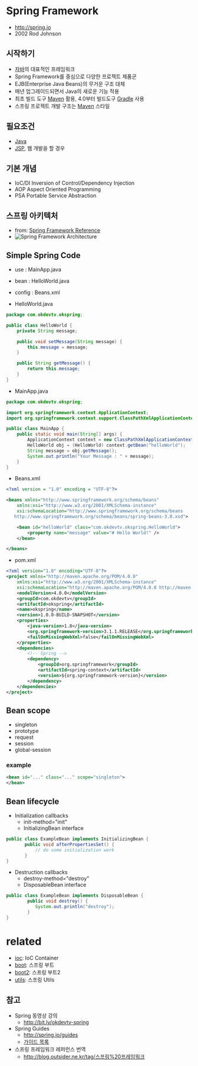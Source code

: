 # Spring Framework
* http://spring.io
* 2002 Rod Johnson

## 시작하기

* [자바](/mib/java)의 대표적인 프레임워크
* Spring Framework를 중심으로 다양한 프로젝트 제품군
* EJB(Enterprise Java Beans)의 무거운 구조 대체
* 매년 업그레이드되면서 Java의 새로운 기능 적용
* 최초 빌드 도구 [Maven](/mib/java/maven) 활용, 4.0부터 빌드도구 [Gradle](/mib/java/gradle) 사용
* 스프링 프로젝트 개발 구조는 [Maven](/mib/java/maven) 스타일

## 필요조건

* [Java](/mib/java)
* [JSP](/jsp.html), 웹 개발을 할 경우

## 기본 개념

* IoC/DI Inversion of Control/Dependency Injection
* AOP Aspect Oriented Programming
* PSA Portable Service Abstraction

## 스프링 아키텍처

* from: [Spring Framework Reference](http://docs.spring.io/spring/docs/current/spring-framework-reference/htmlsingle/#spring-introduction)
* <img src="/images/spring/spring-overview.png" alt="Spring Framework Architecture">

## Simple Spring Code
* use : MainApp.java
* bean : HelloWorld.java
* config : Beans.xml

* HelloWorld.java

```java
package com.okdevtv.okspring;

public class HelloWorld {
    private String message;

    public void setMessage(String message) {
        this.message = message;
    }

    public String getMessage() {
    	return this.message;
    }
}
```

* MainApp.java

```java
package com.okdevtv.okspring;

import org.springframework.context.ApplicationContext;
import org.springframework.context.support.ClassPathXmlApplicationContext;

public class MainApp {
    public static void main(String[] args) {
        ApplicationContext context = new ClassPathXmlApplicationContext("Beans.xml");
        HelloWorld obj = (HelloWorld) context.getBean("helloWorld");
        String message = obj.getMessage();
        System.out.println("Your Message : " + message);
    }
}
```

* Beans.xml

```xml
<?xml version = "1.0" encoding = "UTF-8"?>

<beans xmlns="http://www.springframework.org/schema/beans"
    xmlns:xsi="http://www.w3.org/2001/XMLSchema-instance"
    xsi:schemaLocation="http://www.springframework.org/schema/beans
   http://www.springframework.org/schema/beans/spring-beans-3.0.xsd">

    <bean id="helloWorld" class="com.okdevtv.okspring.HelloWorld">
        <property name="message" value="# Hello World!" />
    </bean>

</beans>
```
* pom.xml

```xml
<?xml version="1.0" encoding="UTF-8"?>
<project xmlns="http://maven.apache.org/POM/4.0.0"
	xmlns:xsi="http://www.w3.org/2001/XMLSchema-instance"
	xsi:schemaLocation="http://maven.apache.org/POM/4.0.0 http://maven.apache.org/maven-v4_0_0.xsd">
	<modelVersion>4.0.0</modelVersion>
	<groupId>com.okdevtv</groupId>
	<artifactId>okspring</artifactId>
	<name>okspring</name>
	<version>1.0.0-BUILD-SNAPSHOT</version>
	<properties>
		<java-version>1.8</java-version>
		<org.springframework-version>3.1.1.RELEASE</org.springframework-version>
		<failOnMissingWebXml>false</failOnMissingWebXml>
	</properties>
	<dependencies>
		<!-- Spring -->
		<dependency>
			<groupId>org.springframework</groupId>
			<artifactId>spring-context</artifactId>
			<version>${org.springframework-version}</version>
		</dependency>
	</dependencies>
</project>
```

## Bean scope
* singleton
* prototype
* request
* session
* global-session

### example

```xml
<bean id="..." class="..." scope="singleton">
</bean>
```

## Bean lifecycle
* Initialization callbacks
  * init-method="init"
  * InitializingBean interface

```java
public class ExampleBean implements InitializingBean {
       public void afterPropertiesSet() {
           // do some initialization work
       }
}
```
* Destruction callbacks
  * destroy-method="destroy"
  * DisposableBean interface

```java
public class ExampleBean implements DisposableBean {
        public void destroy() {
           System.out.println("destroy");
        }
}
```

# related
* [ioc](/mib/spring/ico): IoC Container
* [boot](/mib/spring/boot): 스프링 부트
* [boot2](/mib/spring/boot2): 스프링 부트2
* [utils](/mib/spring/utils): 스프링 Utils

## 참고

* Spring 동영상 강의
  * http://bit.ly/okdevtv-spring
* Spring Guides
  * http://spring.io/guides
  * [가이드 목록](https://okky.kr/article/619099)
* 스프링 프레임워크 레퍼런스 번역
  * http://blog.outsider.ne.kr/tag/스프링%20프레임워크
